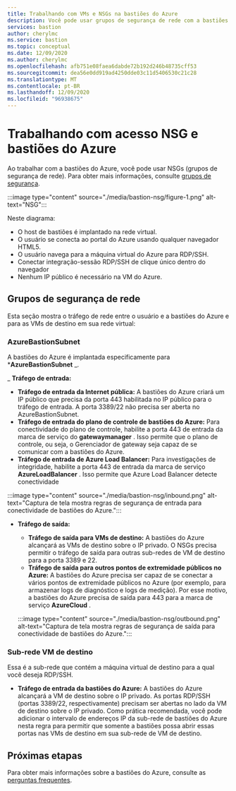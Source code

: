 ```yaml
---
title: Trabalhando com VMs e NSGs na bastiões do Azure
description: Você pode usar grupos de segurança de rede com a bastiões do Azure. Saiba mais sobre as sub-redes necessárias para essa configuração.
services: bastion
author: cherylmc
ms.service: bastion
ms.topic: conceptual
ms.date: 12/09/2020
ms.author: cherylmc
ms.openlocfilehash: afb751e08faea6dabde72b192d246b48735cff53
ms.sourcegitcommit: dea56e0dd919ad4250dde03c11d5406530c21c28
ms.translationtype: MT
ms.contentlocale: pt-BR
ms.lasthandoff: 12/09/2020
ms.locfileid: "96938675"
---
```

# <a name="working-with-nsg-access-and-azure-bastion"></a>Trabalhando com acesso NSG e bastiões do Azure

Ao trabalhar com a bastiões do Azure, você pode usar NSGs (grupos de segurança de rede). Para obter mais informações, consulte [grupos de segurança](../virtual-network/network-security-groups-overview.md).

:::image type="content" source="./media/bastion-nsg/figure-1.png" alt-text="NSG":::

Neste diagrama:

* O host de bastiões é implantado na rede virtual.
* O usuário se conecta ao portal do Azure usando qualquer navegador HTML5.
* O usuário navega para a máquina virtual do Azure para RDP/SSH.
* Conectar integração-sessão RDP/SSH de clique único dentro do navegador
* Nenhum IP público é necessário na VM do Azure.

## <a name="network-security-groups"></a><a name="nsg"></a>Grupos de segurança de rede

Esta seção mostra o tráfego de rede entre o usuário e a bastiões do Azure e para as VMs de destino em sua rede virtual:

### <a name="azurebastionsubnet"></a><a name="apply"></a>AzureBastionSubnet

A bastiões do Azure é implantada especificamente para ***AzureBastionSubnet** _.

_ **Tráfego de entrada:**

   * **Tráfego de entrada da Internet pública:** A bastiões do Azure criará um IP público que precisa da porta 443 habilitada no IP público para o tráfego de entrada. A porta 3389/22 não precisa ser aberta no AzureBastionSubnet.
   * **Tráfego de entrada do plano de controle de bastiões do Azure:** Para conectividade do plano de controle, habilite a porta 443 de entrada da marca de serviço do **gatewaymanager** . Isso permite que o plano de controle, ou seja, o Gerenciador de gateway seja capaz de se comunicar com a bastiões do Azure.
   * **Tráfego de entrada de Azure Load Balancer:** Para investigações de integridade, habilite a porta 443 de entrada da marca de serviço **AzureLoadBalancer** . Isso permite que Azure Load Balancer detecte conectividade 


   :::image type="content" source="./media/bastion-nsg/inbound.png" alt-text="Captura de tela mostra regras de segurança de entrada para conectividade de bastiões do Azure.":::

* **Tráfego de saída:**

   * **Tráfego de saída para VMs de destino:** A bastiões do Azure alcançará as VMs de destino sobre o IP privado. O NSGs precisa permitir o tráfego de saída para outras sub-redes de VM de destino para a porta 3389 e 22.
   * **Tráfego de saída para outros pontos de extremidade públicos no Azure:** A bastiões do Azure precisa ser capaz de se conectar a vários pontos de extremidade públicos no Azure (por exemplo, para armazenar logs de diagnóstico e logs de medição). Por esse motivo, a bastiões do Azure precisa de saída para 443 para a marca de serviço **AzureCloud** .


   :::image type="content" source="./media/bastion-nsg/outbound.png" alt-text="Captura de tela mostra regras de segurança de saída para conectividade de bastiões do Azure.":::

### <a name="target-vm-subnet"></a>Sub-rede VM de destino
Essa é a sub-rede que contém a máquina virtual de destino para a qual você deseja RDP/SSH.

   * **Tráfego de entrada da bastiões do Azure:** A bastiões do Azure alcançará a VM de destino sobre o IP privado. As portas RDP/SSH (portas 3389/22, respectivamente) precisam ser abertas no lado da VM de destino sobre o IP privado. Como prática recomendada, você pode adicionar o intervalo de endereços IP da sub-rede de bastiões do Azure nesta regra para permitir que somente a bastiões possa abrir essas portas nas VMs de destino em sua sub-rede de VM de destino.


## <a name="next-steps"></a>Próximas etapas

Para obter mais informações sobre a bastiões do Azure, consulte as [perguntas frequentes](bastion-faq.md).
